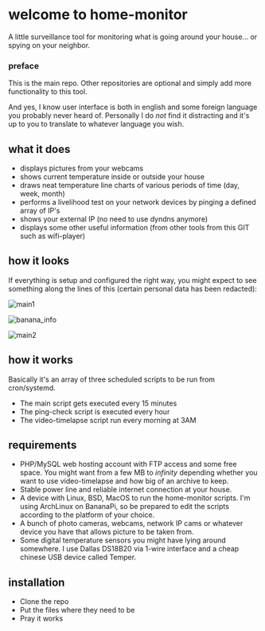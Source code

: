 # welcome to home-monitor
A little surveillance tool for monitoring what is going around your house... or spying on your neighbor.

### preface

This is the main repo. Other repositories are optional and simply add more functionality to this tool.

And yes, I know user interface is both in english and some foreign language you probably never heard of. Personally I do *not* find it distracting and it's up to you to translate to whatever language you wish.

## what it does

- displays pictures from your webcams
- shows current temperature inside or outside your house
- draws neat temperature line charts of various periods of time (day, week, month)
- performs a livelihood test on your network devices by pinging a defined array of IP's
- shows your external IP (no need to use dyndns anymore)
- displays some other useful information (from other tools from this GIT such as wifi-player)

## how it looks

If everything is setup and configured the right way, you might expect to see something along the lines of this (certain personal data has been redacted):

![main1](https://cloud.githubusercontent.com/assets/12605057/7812346/10857b9a-03ba-11e5-8b6f-8e3b9cffd6af.jpg)

![banana_info](https://cloud.githubusercontent.com/assets/12605057/7808582/fade089c-039c-11e5-9d86-2cceef768348.jpg)

![main2](https://cloud.githubusercontent.com/assets/12605057/7812347/108cc800-03ba-11e5-83e9-014ae8205eca.jpg)

## how it works

Basically it's an array of three scheduled scripts to be run from cron/systemd.

* The main script gets executed every 15 minutes
* The ping-check script is executed every hour
* The video-timelapse script run every morning at 3AM

## requirements

- PHP/MySQL web hosting account with FTP access and some free space. You might want from a few MB to *infinity* depending whether you want to use video-timelapse and how big of an archive to keep.
- Stable power line and reliable internet connection at your house.
- A device with Linux, BSD, MacOS to run the home-monitor scripts. I'm using ArchLinux on BananaPi, so be prepared to edit the scripts according to the platform of your choice.
- A bunch of photo cameras, webcams, network IP cams or whatever device you have that allows picture to be taken from.
- Some digital temperature sensors you might have lying around somewhere. I use Dallas DS18B20 via 1-wire interface and a cheap chinese USB device called Temper.

## installation

* Clone the repo 
* Put the files where they need to be
* Pray it works
